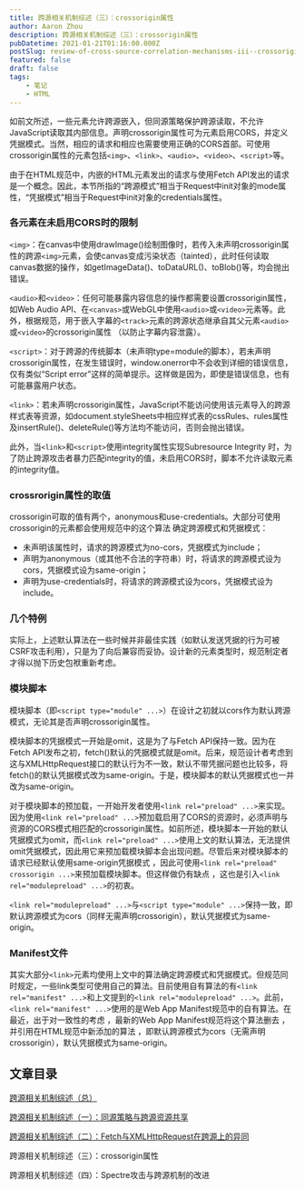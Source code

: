 ```yaml
---
title: 跨源相关机制综述（三）：crossorigin属性
author: Aaron Zhou
description: 跨源相关机制综述（三）：crossorigin属性
pubDatetime: 2021-01-21T01:16:00.000Z
postSlug: review-of-cross-source-correlation-mechanisms-iii--crossorigin-attributes
featured: false
draft: false
tags:
    - 笔记
    - HTML
---
```

如前文所述，一些元素允许跨源嵌入，但同源策略保护跨源读取，不允许JavaScript读取其内部信息。声明crossorigin属性可为元素启用CORS，并定义凭据模式。当然，相应的请求和相应也需要使用正确的CORS首部。可使用crossorigin属性的元素包括`<img>`、`<link>`、`<audio>`、`<video>`、`<script>`等。

由于在HTML规范中，内嵌的HTML元素发出的请求与使用Fetch API发出的请求是一个概念。因此，本节所指的“跨源模式”相当于Request中init对象的mode属性，“凭据模式”相当于Request中init对象的credentials属性。

### 各元素在未启用CORS时的限制

`<img>`：在canvas中使用drawImage()绘制图像时，若传入未声明crossorigin属性的跨源`<img>`元素，会使canvas变成污染状态（tainted），此时任何读取canvas数据的操作，如getImageData()、toDataURL()、toBlob()等，均会抛出错误。

`<audio>`和`<video>`：任何可能暴露内容信息的操作都需要设置crossorigin属性，如Web Audio API、在`<canvas>`或WebGL中使用`<audio>`或`<video>`元素等。此外，根据规范，用于嵌入字幕的`<track>`元素的跨源状态继承自其父元素`<audio>`或`<video>`的crossorigin属性 （以防止字幕内容泄露）。

`<script>`：对于跨源的传统脚本（未声明type=module的脚本），若未声明crossorigin属性，在发生错误时，window.onerror中不会收到详细的错误信息，仅有类似“Script error”这样的简单提示。这样做是因为，即使是错误信息，也有可能暴露用户状态。

`<link>`：若未声明crossorigin属性，JavaScript不能访问使用该元素导入的跨源样式表等资源，如document.styleSheets中相应样式表的cssRules、rules属性及insertRule()、deleteRule()等方法均不能访问，否则会抛出错误。

此外，当`<link>`和`<script>`使用integrity属性实现Subresource Integrity 时，为了防止跨源攻击者暴力匹配integrity的值，未启用CORS时，脚本不允许读取元素的integrity值。

### crossrorigin属性的取值

crossorigin可取的值有两个，anonymous和use-credentials。大部分可使用crossorigin的元素都会使用规范中的这个算法 确定跨源模式和凭据模式：

- 未声明该属性时，请求的跨源模式为no-cors，凭据模式为include；
- 声明为anonymous（或其他不合法的字符串）时，将请求的跨源模式设为cors，凭据模式设为same-origin；
- 声明为use-credentials时，将请求的跨源模式设为cors，凭据模式设为include。

### 几个特例

实际上，上述默认算法在一些时候并非最佳实践（如默认发送凭据的行为可被CSRF攻击利用），只是为了向后兼容而妥协。设计新的元素类型时，规范制定者才得以抛下历史包袱重新考虑。

### 模块脚本

模块脚本（即`<script type="module" ...>`）在设计之初就以cors作为默认跨源模式，无论其是否声明crossorigin属性。

模块脚本的凭据模式一开始是omit，这是为了与Fetch API保持一致。因为在Fetch API发布之初，fetch()默认的凭据模式就是omit。后来，规范设计者考虑到这与XMLHttpRequest接口的默认行为不一致，默认不带凭据问题也比较多，将fetch()的默认凭据模式改为same-origin。于是，模块脚本的默认凭据模式也一并改为same-origin。

对于模块脚本的预加载，一开始开发者使用`<link rel="preload" ...>`来实现。因为使用`<link rel="preload" ...>`预加载启用了CORS的资源时，必须声明与资源的CORS模式相匹配的crossorigin属性。如前所述，模块脚本一开始的默认凭据模式为omit，而`<link rel="preload" ...>`使用上文的默认算法，无法提供omit凭据模式，因此用它来预加载模块脚本会出现问题。尽管后来对模块脚本的请求已经默认使用same-origin凭据模式 ，因此可使用`<link rel="preload" crossorigin ...>`来预加载模块脚本。但这样做仍有缺点 ，这也是引入`<link rel="modulepreload" ...>`的初衷。

`<link rel="modulepreload" ...>`与`<script type="module" ...>`保持一致，即默认跨源模式为cors（同样无需声明crossorigin），默认凭据模式为same-origin。

### Manifest文件

其实大部分`<link>`元素均使用上文中的算法确定跨源模式和凭据模式。但规范同时规定，一些link类型可使用自己的算法。目前使用自有算法的有`<link rel="manifest" ...>`和上文提到的`<link rel="modulepreload" ...>`。此前，`<link rel="manifest" ...>`使用的是Web App Manifest规范中的自有算法。在最近，出于对一致性的考虑 ，最新的Web App Manifest规范将这个算法删去 ，并引用在HTML规范中新添加的算法 ，即默认跨源模式为cors（无需声明crossorigin），默认凭据模式为same-origin。

## 文章目录

[跨源相关机制综述（总）](https://zhuanlan.zhihu.com/p/345005106)

[跨源相关机制综述（一）：同源策略与跨源资源共享](https://zhuanlan.zhihu.com/p/345012141)

[跨源相关机制综述（二）：Fetch与XMLHttpRequest在跨源上的异同](https://zhuanlan.zhihu.com/p/345019873)

跨源相关机制综述（三）：crossorigin属性

跨源相关机制综述（四）：Spectre攻击与跨源机制的改进
